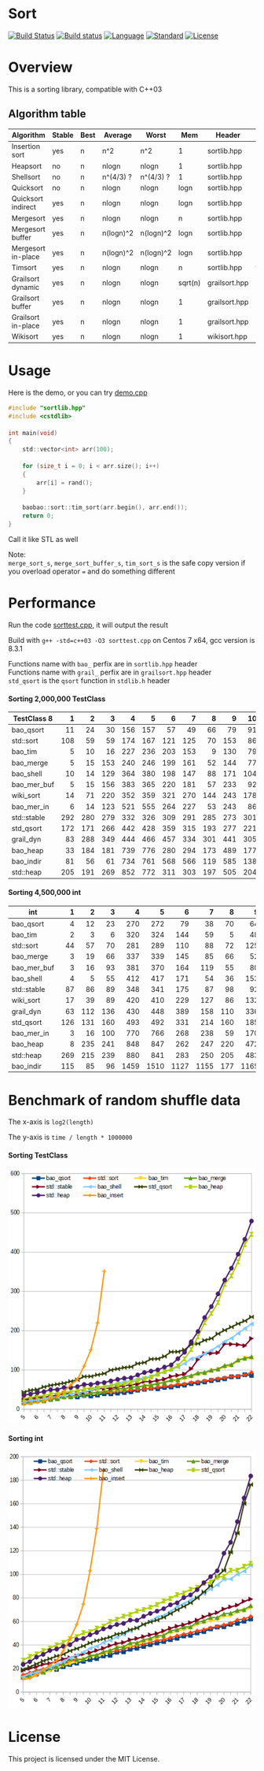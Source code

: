 # Sort

[![Build Status](https://travis-ci.org/Baobaobear/sort.svg?branch=master)](https://travis-ci.org/Baobaobear/sort) [![Build status](https://ci.appveyor.com/api/projects/status/wtt8m5ss33jxl3og?svg=true)](https://ci.appveyor.com/project/Baobaobear/sort) [![Language](https://img.shields.io/badge/language-C++-blue.svg)](https://isocpp.org/) [![Standard](https://img.shields.io/badge/C++-03-orange.svg)](https://en.wikipedia.org/wiki/C%2B%2B#Standardization) [![License](https://img.shields.io/badge/license-MIT-blue.svg)](https://opensource.org/licenses/MIT)

# Overview

This is a sorting library, compatible with C++03

## Algorithm table

Algorithm     | Stable|Best|  Average  |   Worst   | Mem | Header | Name |
-------------------|---|---|-----------|-----------|-----|--------| -----|
Insertion sort     |yes| n | n^2       | n^2       | 1   | sortlib.hpp | insert_sort |
Heapsort           |no | n | nlogn     | nlogn     | 1   | sortlib.hpp | heap_sort |
Shellsort          |no | n | n^(4/3) ? | n^(4/3) ? | 1   | sortlib.hpp | shell_sort |
Quicksort          |no | n | nlogn     | nlogn     | logn| sortlib.hpp | quick_sort |
Quicksort indirect |yes| n | nlogn     | nlogn     | logn| sortlib.hpp | indirect_qsort |
Mergesort          |yes| n | nlogn     | nlogn     | n   | sortlib.hpp | merge_sort |
Mergesort buffer   |yes| n | n(logn)^2 | n(logn)^2 | logn| sortlib.hpp | merge_sort_buffer |
Mergesort in-place |yes| n | n(logn)^2 | n(logn)^2 | logn| sortlib.hpp | merge_sort_in_place |
Timsort            |yes| n | nlogn     | nlogn     | n   | sortlib.hpp | tim_sort |
Grailsort dynamic  |yes| n | nlogn     | nlogn | sqrt(n) | grailsort.hpp | grail_sort |
Grailsort buffer   |yes| n | nlogn     | nlogn | 1       | grailsort.hpp | grail_sort_buffer |
Grailsort in-place |yes| n | nlogn     | nlogn | 1       | grailsort.hpp |grail_sort_in_place|
Wikisort           |yes| n | nlogn     | nlogn     | 1   | wikisort.hpp | wiki_sort |

# Usage

Here is the demo, or you can try [demo.cpp](demo.cpp)

```c
#include "sortlib.hpp"
#include <cstdlib>

int main(void)
{
    std::vector<int> arr(100);

    for (size_t i = 0; i < arr.size(); i++)
    {
        arr[i] = rand();
    }

    baobao::sort::tim_sort(arr.begin(), arr.end());
    return 0;
}
```

Call it like STL as well

Note:  
`merge_sort_s`, `merge_sort_buffer_s`, `tim_sort_s` is the safe copy version if you overload operator `=` and do something different

# Performance

Run the code [sorttest.cpp](sorttest.cpp), it will output the result

Build with `g++ -std=c++03 -O3 sorttest.cpp` on Centos 7 x64, gcc version is 8.3.1

Functions name with `bao_` perfix are in `sortlib.hpp` header  
Functions name with `grail_` perfix are in `grailsort.hpp` header  
`std_qsort` is the `qsort` function in `stdlib.h` header

#### Sorting 2,000,000 TestClass

TestClass 8 |  1  |  2  |  3  |  4  |  5  |  6  |  7  |  8  |  9  |  10 |  11 |  12 | Avg |
------------|----:|----:|----:|----:|----:|----:|----:|----:|----:|----:|----:|----:|----:|
bao_qsort   |   11|   24|   30|  156|  157|   57|   49|   66|   79|   91|  151|  125|   83|
std::sort   |  108|   59|   59|  174|  167|  121|  125|   70|  153|   86|  162|  133|  118|
bao_tim     |    5|   10|   16|  227|  236|  203|  153|    9|  130|   79|  246|  116|  119|
bao_merge   |    5|   15|  153|  240|  246|  199|  161|   52|  144|   77|  230|  123|  137|
bao_shell   |   10|   14|  129|  364|  380|  198|  147|   88|  171|  104|  354|  138|  174|
bao_mer_buf |    5|   15|  156|  383|  365|  220|  181|   57|  233|   92|  318|  125|  179|
wiki_sort   |   14|   71|  220|  352|  359|  321|  270|  144|  243|  178|  340|  146|  221|
bao_mer_in  |    6|   14|  123|  521|  555|  264|  227|   53|  243|   86|  485|  164|  228|
std::stable |  292|  280|  279|  332|  326|  309|  291|  285|  273|  301|  334|  150|  287|
std_qsort   |  172|  171|  266|  442|  428|  359|  315|  193|  277|  221|  428|  261|  294|
grail_dyn   |   83|  288|  349|  444|  466|  457|  334|  301|  441|  305|  423|  221|  342|
bao_heap    |   33|  184|  181|  739|  776|  280|  294|  173|  489|  177|  721|  184|  352|
bao_indir   |   81|   56|   61|  734|  761|  568|  566|  119|  585|  138|  661|  156|  373|
std::heap   |  205|  191|  269|  852|  772|  311|  303|  197|  505|  204|  785|  223|  401|

#### Sorting 4,500,000 int

int         |  1  |  2  |  3  |  4  |  5  |  6  |  7  |  8  |  9  |  10 |  11 |  12 | Avg |
------------|----:|----:|----:|----:|----:|----:|----:|----:|----:|----:|----:|----:|----:|
bao_qsort   |    4|   12|   23|  270|  272|   79|   38|   70|   64|  118|  267|  191|  117|
bao_tim     |    2|    3|    6|  320|  324|  144|   59|    5|   48|  104|  305|  196|  126|
std::sort   |   44|   57|   70|  281|  289|  110|   88|   72|  125|  118|  270|  220|  145|
bao_merge   |    3|   19|   66|  337|  339|  145|   85|   66|   52|  108|  317|  217|  146|
bao_mer_buf |    3|   16|   93|  381|  370|  164|  119|   55|   80|  102|  344|  213|  161|
bao_shell   |    4|    5|   55|  412|  417|  171|   54|   36|  153|   87|  384|  221|  166|
std::stable |   87|   86|   89|  348|  341|  175|   87|   98|   92|  150|  332|  246|  177|
wiki_sort   |   17|   39|   89|  420|  410|  229|  127|   86|  132|  166|  396|  243|  196|
grail_dyn   |   63|  112|  136|  430|  448|  389|  158|  110|  336|  175|  394|  404|  262|
std_qsort   |  126|  131|  160|  493|  492|  331|  214|  160|  185|  227|  490|  381|  282|
bao_mer_in  |    3|   16|  100|  770|  766|  268|  238|   59|  170|  123|  747|  314|  297|
bao_heap    |    8|  235|  241|  848|  847|  262|  247|  220|  472|  243|  868|  307|  399|
std::heap   |  269|  215|  239|  880|  841|  283|  250|  205|  483|  244|  878|  357|  428|
bao_indir   |  115|   85|   96| 1459| 1510| 1127| 1155|  177| 1165|  265| 1338|  326|  734|

# Benchmark of random shuffle data 

The x-axis is `log2(length)`

The y-axis is `time / length * 1000000`

#### Sorting TestClass

[![](img/benchmark_class8.png)](img/benchmark_class8.png)

#### Sorting int

[![](img/benchmark_int.png)](img/benchmark_int.png)



# License

This project is licensed under the MIT License.


